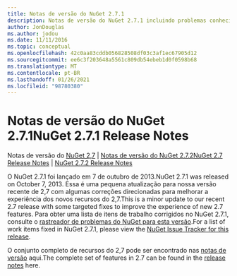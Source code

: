 ```yaml
---
title: Notas de versão do NuGet 2.7.1
description: Notas de versão do NuGet 2.7.1 incluindo problemas conhecidos, correções de bugs, recursos adicionados e DCRs.
author: JonDouglas
ms.author: jodou
ms.date: 11/11/2016
ms.topic: conceptual
ms.openlocfilehash: 42c0aa83cddb056828508df03c3af1ec67905d12
ms.sourcegitcommit: ee6c3f203648a5561c809db54ebeb1d0f0598b68
ms.translationtype: MT
ms.contentlocale: pt-BR
ms.lasthandoff: 01/26/2021
ms.locfileid: "98780380"
---
```

# <a name="nuget-271-release-notes"></a><span data-ttu-id="7c80a-103">Notas de versão do NuGet 2.7.1</span><span class="sxs-lookup"><span data-stu-id="7c80a-103">NuGet 2.7.1 Release Notes</span></span>

<span data-ttu-id="7c80a-104">Notas de versão do [NuGet 2,7](../release-notes/nuget-2.7.md)  |  [Notas de versão do NuGet 2.7.2](../release-notes/nuget-2.7.2.md)</span><span class="sxs-lookup"><span data-stu-id="7c80a-104">[NuGet 2.7 Release Notes](../release-notes/nuget-2.7.md) | [NuGet 2.7.2 Release Notes](../release-notes/nuget-2.7.2.md)</span></span>

<span data-ttu-id="7c80a-105">O NuGet 2.7.1 foi lançado em 7 de outubro de 2013.</span><span class="sxs-lookup"><span data-stu-id="7c80a-105">NuGet 2.7.1 was released on October 7, 2013.</span></span>  <span data-ttu-id="7c80a-106">Essa é uma pequena atualização para nossa versão recente de 2,7 com algumas correções direcionadas para melhorar a experiência dos novos recursos do 2,7.</span><span class="sxs-lookup"><span data-stu-id="7c80a-106">This is a minor update to our recent 2.7 release with some targeted fixes to improve the experience of new 2.7 features.</span></span> <span data-ttu-id="7c80a-107">Para obter uma lista de itens de trabalho corrigidos no NuGet 2.7.1, consulte o [rastreador de problemas do NuGet para esta versão](http://nuget.codeplex.com/workitem/list/advanced?keyword=&status=Closed&type=All&priority=All&release=NuGet%202.7.1&assignedTo=All&component=All&sortField=LastUpdatedDate&sortDirection=Descending&page=0).</span><span class="sxs-lookup"><span data-stu-id="7c80a-107">For a list of work items fixed in NuGet 2.7.1, please view the [NuGet Issue Tracker for this release](http://nuget.codeplex.com/workitem/list/advanced?keyword=&status=Closed&type=All&priority=All&release=NuGet%202.7.1&assignedTo=All&component=All&sortField=LastUpdatedDate&sortDirection=Descending&page=0).</span></span>

<span data-ttu-id="7c80a-108">O conjunto completo de recursos do 2,7 pode ser encontrado nas [notas de versão](../release-notes/nuget-2.7.md) aqui.</span><span class="sxs-lookup"><span data-stu-id="7c80a-108">The complete set of features in 2.7 can be found in the [release notes](../release-notes/nuget-2.7.md) here.</span></span>
